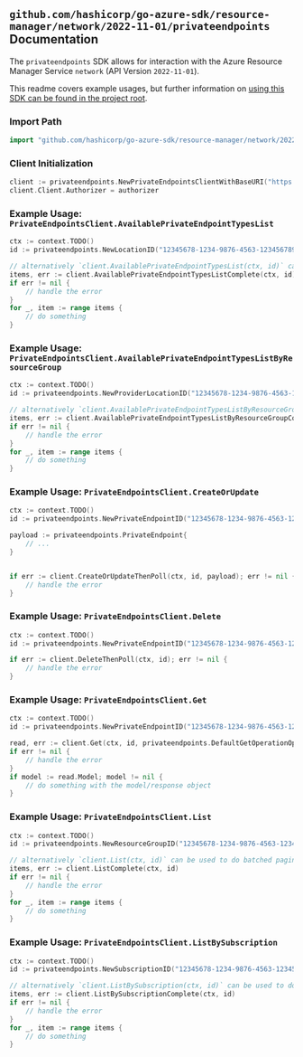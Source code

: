 
## `github.com/hashicorp/go-azure-sdk/resource-manager/network/2022-11-01/privateendpoints` Documentation

The `privateendpoints` SDK allows for interaction with the Azure Resource Manager Service `network` (API Version `2022-11-01`).

This readme covers example usages, but further information on [using this SDK can be found in the project root](https://github.com/hashicorp/go-azure-sdk/tree/main/docs).

### Import Path

```go
import "github.com/hashicorp/go-azure-sdk/resource-manager/network/2022-11-01/privateendpoints"
```


### Client Initialization

```go
client := privateendpoints.NewPrivateEndpointsClientWithBaseURI("https://management.azure.com")
client.Client.Authorizer = authorizer
```


### Example Usage: `PrivateEndpointsClient.AvailablePrivateEndpointTypesList`

```go
ctx := context.TODO()
id := privateendpoints.NewLocationID("12345678-1234-9876-4563-123456789012", "locationValue")

// alternatively `client.AvailablePrivateEndpointTypesList(ctx, id)` can be used to do batched pagination
items, err := client.AvailablePrivateEndpointTypesListComplete(ctx, id)
if err != nil {
	// handle the error
}
for _, item := range items {
	// do something
}
```


### Example Usage: `PrivateEndpointsClient.AvailablePrivateEndpointTypesListByResourceGroup`

```go
ctx := context.TODO()
id := privateendpoints.NewProviderLocationID("12345678-1234-9876-4563-123456789012", "example-resource-group", "locationValue")

// alternatively `client.AvailablePrivateEndpointTypesListByResourceGroup(ctx, id)` can be used to do batched pagination
items, err := client.AvailablePrivateEndpointTypesListByResourceGroupComplete(ctx, id)
if err != nil {
	// handle the error
}
for _, item := range items {
	// do something
}
```


### Example Usage: `PrivateEndpointsClient.CreateOrUpdate`

```go
ctx := context.TODO()
id := privateendpoints.NewPrivateEndpointID("12345678-1234-9876-4563-123456789012", "example-resource-group", "privateEndpointValue")

payload := privateendpoints.PrivateEndpoint{
	// ...
}


if err := client.CreateOrUpdateThenPoll(ctx, id, payload); err != nil {
	// handle the error
}
```


### Example Usage: `PrivateEndpointsClient.Delete`

```go
ctx := context.TODO()
id := privateendpoints.NewPrivateEndpointID("12345678-1234-9876-4563-123456789012", "example-resource-group", "privateEndpointValue")

if err := client.DeleteThenPoll(ctx, id); err != nil {
	// handle the error
}
```


### Example Usage: `PrivateEndpointsClient.Get`

```go
ctx := context.TODO()
id := privateendpoints.NewPrivateEndpointID("12345678-1234-9876-4563-123456789012", "example-resource-group", "privateEndpointValue")

read, err := client.Get(ctx, id, privateendpoints.DefaultGetOperationOptions())
if err != nil {
	// handle the error
}
if model := read.Model; model != nil {
	// do something with the model/response object
}
```


### Example Usage: `PrivateEndpointsClient.List`

```go
ctx := context.TODO()
id := privateendpoints.NewResourceGroupID("12345678-1234-9876-4563-123456789012", "example-resource-group")

// alternatively `client.List(ctx, id)` can be used to do batched pagination
items, err := client.ListComplete(ctx, id)
if err != nil {
	// handle the error
}
for _, item := range items {
	// do something
}
```


### Example Usage: `PrivateEndpointsClient.ListBySubscription`

```go
ctx := context.TODO()
id := privateendpoints.NewSubscriptionID("12345678-1234-9876-4563-123456789012")

// alternatively `client.ListBySubscription(ctx, id)` can be used to do batched pagination
items, err := client.ListBySubscriptionComplete(ctx, id)
if err != nil {
	// handle the error
}
for _, item := range items {
	// do something
}
```
